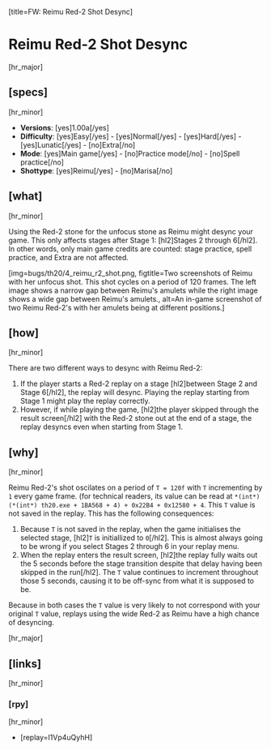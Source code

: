 [title=FW: Reimu Red-2 Shot Desync]
# Reimu Red-2 Shot Desync
[hr_major]

## [specs]  
[hr_minor]

* **Versions**: [yes]1.00a[/yes]
* **Difficulty**: [yes]Easy[/yes] - [yes]Normal[/yes] - [yes]Hard[/yes] - [yes]Lunatic[/yes] - [no]Extra[/no]
* **Mode**: [yes]Main game[/yes] - [no]Practice mode[/no] - [no]Spell practice[/no]  
* **Shottype**: [yes]Reimu[/yes] - [no]Marisa[/no]

## [what]
[hr_minor]

Using the Red-2 stone for the unfocus stone as Reimu might desync your game. This only affects stages after Stage 1: [hl2]Stages 2 through 6[/hl2]. In other words, only main game credits are counted: stage practice, spell practice, and Extra are not affected.


[img=bugs/th20/4_reimu_r2_shot.png, figtitle=Two screenshots of Reimu with her unfocus shot. This shot cycles on a period of 120 frames. The left image shows a narrow gap between Reimu's amulets while the right image shows a wide gap between Reimu's amulets., alt=An in-game screenshot of two Reimu Red-2's with her amulets being at different positions.]

## [how]
[hr_minor]

There are two different ways to desync with Reimu Red-2:

1. If the player starts a Red-2 replay on a stage [hl2]between Stage 2 and Stage 6[/hl2], the replay will desync. Playing the replay starting from Stage 1 might play the replay correctly. 
2. However, if while playing the game, [hl2]the player skipped through the result screen[/hl2] with the Red-2 stone out at the end of a stage, the replay desyncs even when starting from Stage 1.

## [why]
[hr_minor]

Reimu Red-2's shot oscilates on a period of ``T = 120f`` with ``T`` incrementing by ``1`` every game frame. (for technical readers, its value can be read at ``*(int*)(*(int*) th20.exe + 1BA568 + 4) + 0x22B4 + 0x12580 + 4``. This ``T`` value is not saved in the replay. This has the following consequences:

<!-- There are two different ways to desync with Yellow-2: -->
1. Because ``T`` is not saved in the replay, when the game initialises the selected stage, [hl2]``T`` is initiallized to ``0``[/hl2]. This is almost always going to be wrong if you select Stages 2 through 6 in your replay menu.
2. When the replay enters the result screen, [hl2]the replay fully waits out the 5 seconds before the stage transition despite that delay having been skipped in the run[/hl2]. The ``T`` value continues to increment throughout those 5 seconds, causing it to be off-sync from what it is supposed to be. 

Because in both cases the ``T`` value is very likely to not correspond with your original ``T`` value, replays using the wide Red-2 as Reimu have a high chance of desyncing. 

[hr_major]
## [links]
[hr_minor]
### [rpy]
[hr_minor]

+ [replay=I1Vp4uQyhH]

<!-- 
### [vid]
[hr_minor]

None so far. -->